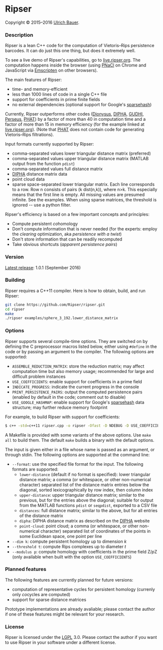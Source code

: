 # Ripser

Copyright © 2015–2016 [Ulrich Bauer].


### Description

Ripser is a lean C++ code for the computation of Vietoris–Rips persistence barcodes. It can do just this one thing, but does it extremely well.

To see a live demo of Ripser's capabilities, go to [live.ripser.org]. The computation happens inside the browser (using [PNaCl] on Chrome and JavaScript via [Emscripten] on other browsers).

The main features of Ripser:

  - time- and memory-efficient
  - less than 1000 lines of code in a single C++ file
  - support for coefficients in prime finite fields
  - no external dependencies (optional support for Google's [sparsehash])

Currently, Ripser outperforms other codes ([Dionysus], [DIPHA], [GUDHI], [Perseus], [PHAT]) by a factor of more than 40 in computation time and a factor of more than 15 in memory efficiency (for the example linked at [live.ripser.org]). (Note that [PHAT] does not contain code for generating Vietoris–Rips filtrations).

Input formats currently supported by Ripser:

  - comma-separated values lower triangular distance matrix (preferred)
  - comma-separated values upper triangular distance matrix (MATLAB output from the function `pdist`)
  - comma-separated values full distance matrix
  - [DIPHA] distance matrix data
  - point cloud data
  - sparse space-separated lower triangular matrix. Each line corresponds to a row. Row n consists of pairs (k dist(n,k)), where n>k. This especially means that the first line is empty. All missing values are presumed infinite. See the examples. When using sparse matrices, the threshold is ignored -- use a python filter.

Ripser's efficiency is based on a few important concepts and principles:
  
  - Compute persistent *co*homology
  - Don't compute information that is never needed
    (for the experts: employ the *clearing* optimization, aka *persistence with a twist*)
  - Don't store information that can be readily recomputed
  - Take obvious shortcuts (*apparent persistence pairs*)


### Version
[Latest release][latest-release]: 1.0.1 (September 2016)


### Building

Ripser requires a C++11 compiler. Here is how to obtain, build, and run Ripser:

```sh
git clone https://github.com/Ripser/ripser.git
cd ripser
make
./ripser examples/sphere_3_192.lower_distance_matrix
```


### Options

Ripser supports several compile-time options. They are switched on by defining the C preprocessor macros listed below, either using `#define` in the code or by passing an argument to the compiler. The following options are supported:

  - `ASSEMBLE_REDUCTION_MATRIX`: store the reduction matrix; may affect computation time but also memory usage; recommended for large and difficult problem instances
  - `USE_COEFFICIENTS`: enable support for coefficients in a prime field
  - `INDICATE_PROGRESS`: indicate the current progress in the console
  - `PRINT_PERSISTENCE_PAIRS`: output the computed persistence pairs (enabled by default in the code; comment out to disable)
  - `USE_GOOGLE_HASHMAP`: enable support for Google's [sparsehash] data structure; may further reduce memory footprint

For example, to build Ripser with support for coefficients:

```sh
$ c++ -std=c++11 ripser.cpp -o ripser -Ofast -D NDEBUG -D USE_COEFFICIENTS
```

A Makefile is provided with some variants of the above options. Use `make all` to build them. The default `make` builds a binary with the default options.

The input is given either in a file whose name is passed as an argument, or through stdin. The following options are supported at the command line:

  - `--format`: use the specified file format for the input.  The following formats are supported:
    - `lower-distance` (default if no format is specified): lower triangular distance matrix; a comma (or whitespace, or other non-numerical character) separated list of the distance matrix entries below the diagonal, sorted lexicographically by row index, then column index
    - `upper-distance`: upper triangular distance matrix; similar to the previous, but for the entries above the diagonal; suitable for output from the MATLAB functions `pdist` or  `seqpdist`, exported to a CSV file
    - `distances`: full distance matrix; similar to the above, but for all entries of the distance matrix
    - `dipha`: DIPHA distance matrix as described on the [DIPHA] website
    - `point-cloud`: point cloud; a comma (or whitespace, or other non-numerical character)  separated list of coordinates of the points in some Euclidean space, one point per line
  - `--dim k`: compute persistent homology up to dimension *k*
  - `--threshold t`: compute Rips complexes up to diameter *t*
  - `--modulus p`: compute homology with coefficients in the prime field Z/*p*Z (only available when built with the option `USE_COEFFICIENTS`)




### Planned features

The following features are currently planned for future versions:

 - computation of representative cycles for persistent homology (currenly only *co*cycles are computed)
 - support for sparse distance matrices

Prototype implementations are already avaliable; please contact the author if one of these features might be relevant for your research.


### License

Ripser is licensed under the [LGPL] 3.0. Please contact the author if you want to use Ripser in your software under a different license. 

[Ulrich Bauer]: <http://ulrich-bauer.org>
[live.ripser.org]: <http://live.ripser.org>
[PNaCl]: <https://www.chromium.org/nativeclient/pnacl/>
[Emscripten]: <http://emscripten.org>
[latest-release]: <https://github.com/Ripser/ripser/releases/latest>
[Dionysus]: <http://www.mrzv.org/software/dionysus/>
[DIPHA]: <http://git.io/dipha>
[PHAT]: <http://git.io/dipha>
[Perseus]: <http://www.sas.upenn.edu/~vnanda/perseus/>
[GUDHI]: <http://gudhi.gforge.inria.fr>
[sparsehash]: <https://github.com/sparsehash/sparsehash>
[LGPL]: <https://www.gnu.org/licenses/lgpl>
